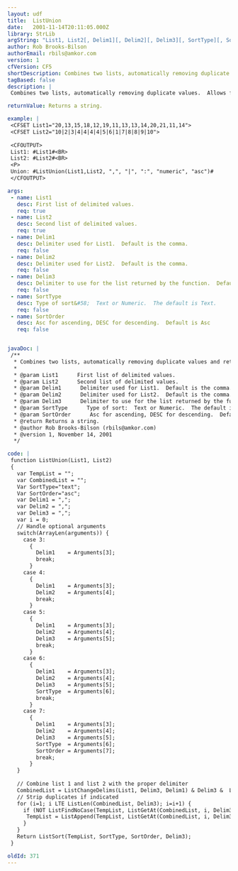 ```yaml
---
layout: udf
title:  ListUnion
date:   2001-11-14T20:11:05.000Z
library: StrLib
argString: "List1, List2[, Delim1][, Delim2][, Delim3][, SortType][, SortOrder]"
author: Rob Brooks-Bilson
authorEmail: rbils@amkor.com
version: 1
cfVersion: CF5
shortDescription: Combines two lists, automatically removing duplicate values and returning a sorted list.
tagBased: false
description: |
 Combines two lists, automatically removing duplicate values.  Allows for optional delimiters for all lists.  Also allows for optional sort type and sort order.

returnValue: Returns a string.

example: |
 <CFSET List1="20,13,15,18,12,19,11,13,13,14,20,21,11,14">
 <CFSET List2="10|2|3|4|4|4|4|5|6|1|7|8|8|9|10">
 
 <CFOUTPUT>
 List1: #List1#<BR>
 List2: #List2#<BR>
 <P>
 Union: #ListUnion(List1,List2, ",", "|", ":", "numeric", "asc")#
 </CFOUTPUT>

args:
 - name: List1
   desc: First list of delimited values.
   req: true
 - name: List2
   desc: Second list of delimited values.
   req: true
 - name: Delim1
   desc: Delimiter used for List1.  Default is the comma.
   req: false
 - name: Delim2
   desc: Delimiter used for List2.  Default is the comma.
   req: false
 - name: Delim3
   desc: Delimiter to use for the list returned by the function.  Default is the comma.
   req: false
 - name: SortType
   desc: Type of sort&#58;  Text or Numeric.  The default is Text.
   req: false
 - name: SortOrder
   desc: Asc for ascending, DESC for descending.  Default is Asc
   req: false


javaDoc: |
 /**
  * Combines two lists, automatically removing duplicate values and returning a sorted list.
  * 
  * @param List1      First list of delimited values. 
  * @param List2      Second list of delimited values. 
  * @param Delim1      Delimiter used for List1.  Default is the comma. 
  * @param Delim2      Delimiter used for List2.  Default is the comma. 
  * @param Delim3      Delimiter to use for the list returned by the function.  Default is the comma. 
  * @param SortType      Type of sort:  Text or Numeric.  The default is Text. 
  * @param SortOrder      Asc for ascending, DESC for descending.  Default is Asc 
  * @return Returns a string. 
  * @author Rob Brooks-Bilson (rbils@amkor.com) 
  * @version 1, November 14, 2001 
  */

code: |
 function ListUnion(List1, List2)
 {
   var TempList = "";
   var CombinedList = "";  
   Var SortType="text";
   Var SortOrder="asc";
   var Delim1 = ",";
   var Delim2 = ",";
   var Delim3 = ",";
   var i = 0;
   // Handle optional arguments
   switch(ArrayLen(arguments)) {
     case 3:
       {
         Delim1    = Arguments[3];
         break;
       }
     case 4:
       {
         Delim1    = Arguments[3];
         Delim2    = Arguments[4];        
         break;
       }
     case 5:
       {
         Delim1    = Arguments[3];
         Delim2    = Arguments[4];        
         Delim3    = Arguments[5];  
         break;
       }       
     case 6:
       {
         Delim1    = Arguments[3];
         Delim2    = Arguments[4];        
         Delim3    = Arguments[5];  
         SortType  = Arguments[6];
         break;
       }       
     case 7:
       {
         Delim1    = Arguments[3];
         Delim2    = Arguments[4];        
         Delim3    = Arguments[5];  
         SortType  = Arguments[6];
         SortOrder = Arguments[7];
         break;
       }                    
   } 
   
   // Combine list 1 and list 2 with the proper delimiter
   CombinedList = ListChangeDelims(List1, Delim3, Delim1) & Delim3 &  ListChangeDelims(List2, Delim3, Delim2);
   // Strip duplicates if indicated
   for (i=1; i LTE ListLen(CombinedList, Delim3); i=i+1) {
     if (NOT ListFindNoCase(TempList, ListGetAt(CombinedList, i, Delim3), Delim3)){
      TempList = ListAppend(TempList, ListGetAt(CombinedList, i, Delim3), Delim3);
     }
   }
   Return ListSort(TempList, SortType, SortOrder, Delim3);
 }

oldId: 371
---
```


